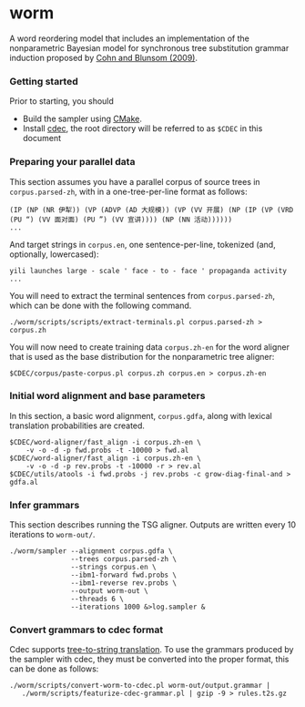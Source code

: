 worm
====

A word reordering model that includes an implementation of the nonparametric Bayesian model for synchronous tree substitution grammar induction proposed by [Cohn and Blunsom (2009)](http://anthology.aclweb.org/D/D09/D09-1037.pdf).

### Getting started

Prior to starting, you should
 * Build the sampler using [CMake](http://www.cmake.org/).
 * Install [cdec](http://www.cdec-decoder.org/), the root directory will be referred to as `$CDEC` in this document

### Preparing your parallel data

This section assumes you have a parallel corpus of source trees in `corpus.parsed-zh`, with in a one-tree-per-line format as follows:

    (IP (NP (NR 伊犁)) (VP (ADVP (AD 大规模)) (VP (VV 开展) (NP (IP (VP (VRD (PU “) (VV 面对面) (PU ”) (VV 宣讲)))) (NP (NN 活动))))))
    ...

And target strings in `corpus.en`, one sentence-per-line, tokenized (and, optionally, lowercased):

    yili launches large - scale ' face - to - face ' propaganda activity
    ...

You will need to extract the terminal sentences from `corpus.parsed-zh`, which can be done with the following command.

    ./worm/scripts/scripts/extract-terminals.pl corpus.parsed-zh > corpus.zh

You will now need to create training data `corpus.zh-en` for the word aligner that is used as the base distribution for the nonparametric tree aligner:

    $CDEC/corpus/paste-corpus.pl corpus.zh corpus.en > corpus.zh-en

### Initial word alignment and base parameters

In this section, a basic word alignment, `corpus.gdfa`, along with lexical translation probabilities are created.

    $CDEC/word-aligner/fast_align -i corpus.zh-en \
        -v -o -d -p fwd.probs -t -10000 > fwd.al
    $CDEC/word-aligner/fast_align -i corpus.zh-en \
        -v -o -d -p rev.probs -t -10000 -r > rev.al
    $CDEC/utils/atools -i fwd.probs -j rev.probs -c grow-diag-final-and > gdfa.al

### Infer grammars

This section describes running the TSG aligner. Outputs are written every 10 iterations to `worm-out/`.

    ./worm/sampler --alignment corpus.gdfa \
                   --trees corpus.parsed-zh \
                   --strings corpus.en \
                   --ibm1-forward fwd.probs \
                   --ibm1-reverse rev.probs \
                   --output worm-out \
                   --threads 6 \
                   --iterations 1000 &>log.sampler &

### Convert grammars to cdec format

Cdec supports [tree-to-string translation](http://www.cdec-decoder.org/concepts/xrs.html). To use the grammars produced by the sampler with cdec, they must be converted into the proper format, this can be done as follows:

    ./worm/scripts/convert-worm-to-cdec.pl worm-out/output.grammar |
       ./worm/scripts/featurize-cdec-grammar.pl | gzip -9 > rules.t2s.gz


